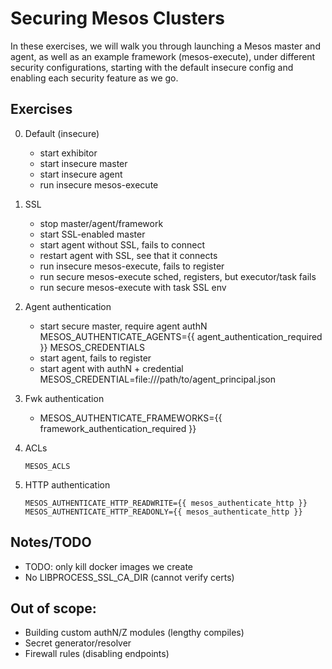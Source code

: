 # Securing Mesos Clusters

In these exercises, we will walk you through launching a Mesos master and agent, as well as an example framework (mesos-execute), under different security configurations, starting with the default insecure config and enabling each security feature as we go.

## Exercises

0. Default (insecure)

   - start exhibitor
   - start insecure master
   - start insecure agent
   - run insecure mesos-execute
  
1. SSL

   - stop master/agent/framework
   - start SSL-enabled master
   - start agent without SSL, fails to connect
   - restart agent with SSL, see that it connects
   - run insecure mesos-execute, fails to register
   - run secure mesos-execute sched, registers, but executor/task fails
   - run secure mesos-execute with task SSL env
  
1. Agent authentication

   - start secure master, require agent authN
     MESOS_AUTHENTICATE_AGENTS={{ agent_authentication_required }}
     MESOS_CREDENTIALS
   - start agent, fails to register
   - start agent with authN + credential
     MESOS_CREDENTIAL=file:///path/to/agent_principal.json
    
1. Fwk authentication
   - MESOS_AUTHENTICATE_FRAMEWORKS={{ framework_authentication_required }}

1. ACLs

   ```
   MESOS_ACLS
   ```

1. HTTP authentication

   ```
   MESOS_AUTHENTICATE_HTTP_READWRITE={{ mesos_authenticate_http }}
   MESOS_AUTHENTICATE_HTTP_READONLY={{ mesos_authenticate_http }}
   ```

## Notes/TODO
- TODO: only kill docker images we create
- No LIBPROCESS_SSL_CA_DIR (cannot verify certs)

## Out of scope:
- Building custom authN/Z modules (lengthy compiles)
- Secret generator/resolver
- Firewall rules (disabling endpoints)
